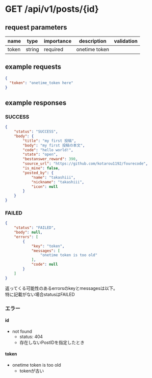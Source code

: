 # GET /api/v1/posts/{id}
## request parameters
| name | type | importance | description | validation | 
| ---- | ---- | ---------- | ----------- | ---------- | 
| token | string | required | onetime token |            | 
## example requests
```json
{
  "token": "onetime_token here"
}
```
## example responses
### SUCCESS
```json
{
    "status": "SUCCESS",
    "body": {
        "title": "my first 投稿",
        "body": "my first 投稿の本文",
        "code": "hello world!",
        "state": "open",
        "bestanswer_reward": 390,
        "source_url": "https://github.com/kotarou1192/fourecode",
        "is_mine": false,
        "posted_by": {
            "name": "takashiii",
            "nickname": "takashiii",
            "icon": null
        }
    }
}
```
### FAILED
```json
{
    "status": "FAILED",
    "body": null,
    "errors": [
        {
            "key": "token",
            "messages": [
                "onetime token is too old"
            ],
            "code": null
        }
    ]
}
```
返ってくる可能性のあるerrorsのkeyとmessagesは以下。  
特に記載がない場合statusはFAILED
### エラー
#### id
- not found
  - status: 404
  - 存在しないPostIDを指定したとき
#### token
- onetime token is too old
  - tokenが古い
  